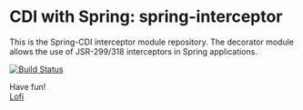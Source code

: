 CDI with Spring: spring-interceptor
===================================

This is the Spring-CDI interceptor module repository. The decorator module allows the use of JSR-299/318 interceptors in Spring applications.

[![Build Status](https://travis-ci.org/crowdcode-de/spring-interceptor.svg?branch=master)](https://travis-ci.org/crowdcode-de/spring-interceptor)

Have fun!         
[Lofi](http://lofidewanto.blogspot.com)
